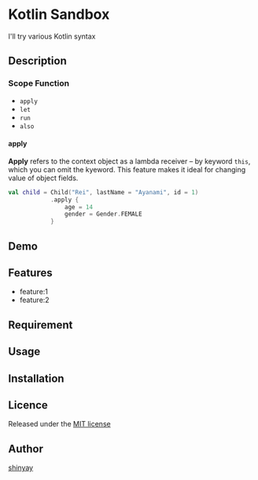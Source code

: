 # Kotlin Sandbox

I'll try various Kotlin syntax

## Description
### Scope Function
- `apply`
- `let`
- `run`
- `also`

#### apply
**Apply** refers to the context object as a lambda receiver – by keyword `this`, which you can omit the kyeword.
This feature makes it ideal for changing value of object fields.

```kotlin
val child = Child("Rei", lastName = "Ayanami", id = 1)
            .apply {
                age = 14
                gender = Gender.FEMALE
            }
```

## Demo

## Features

- feature:1
- feature:2

## Requirement

## Usage

## Installation

## Licence

Released under the [MIT license](https://gist.githubusercontent.com/shinyay/56e54ee4c0e22db8211e05e70a63247e/raw/34c6fdd50d54aa8e23560c296424aeb61599aa71/LICENSE)

## Author

[shinyay](https://github.com/shinyay)

